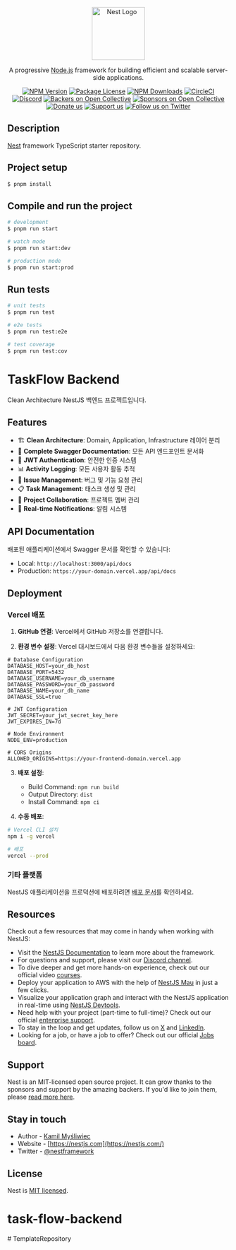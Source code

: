 <p align="center">
  <a href="http://nestjs.com/" target="blank"><img src="https://nestjs.com/img/logo-small.svg" width="120" alt="Nest Logo" /></a>
</p>

[circleci-image]: https://img.shields.io/circleci/build/github/nestjs/nest/master?token=abc123def456
[circleci-url]: https://circleci.com/gh/nestjs/nest

  <p align="center">A progressive <a href="http://nodejs.org" target="_blank">Node.js</a> framework for building efficient and scalable server-side applications.</p>
    <p align="center">
<a href="https://www.npmjs.com/~nestjscore" target="_blank"><img src="https://img.shields.io/npm/v/@nestjs/core.svg" alt="NPM Version" /></a>
<a href="https://www.npmjs.com/~nestjscore" target="_blank"><img src="https://img.shields.io/npm/l/@nestjs/core.svg" alt="Package License" /></a>
<a href="https://www.npmjs.com/~nestjscore" target="_blank"><img src="https://img.shields.io/npm/dm/@nestjs/common.svg" alt="NPM Downloads" /></a>
<a href="https://circleci.com/gh/nestjs/nest" target="_blank"><img src="https://img.shields.io/circleci/build/github/nestjs/nest/master" alt="CircleCI" /></a>
<a href="https://discord.gg/G7Qnnhy" target="_blank"><img src="https://img.shields.io/badge/discord-online-brightgreen.svg" alt="Discord"/></a>
<a href="https://opencollective.com/nest#backer" target="_blank"><img src="https://opencollective.com/nest/backers/badge.svg" alt="Backers on Open Collective" /></a>
<a href="https://opencollective.com/nest#sponsor" target="_blank"><img src="https://opencollective.com/nest/sponsors/badge.svg" alt="Sponsors on Open Collective" /></a>
  <a href="https://paypal.me/kamilmysliwiec" target="_blank"><img src="https://img.shields.io/badge/Donate-PayPal-ff3f59.svg" alt="Donate us"/></a>
    <a href="https://opencollective.com/nest#sponsor"  target="_blank"><img src="https://img.shields.io/badge/Support%20us-Open%20Collective-41B883.svg" alt="Support us"></a>
  <a href="https://twitter.com/nestframework" target="_blank"><img src="https://img.shields.io/twitter/follow/nestframework.svg?style=social&label=Follow" alt="Follow us on Twitter"></a>
</p>
  <!--[![Backers on Open Collective](https://opencollective.com/nest/backers/badge.svg)](https://opencollective.com/nest#backer)
  [![Sponsors on Open Collective](https://opencollective.com/nest/sponsors/badge.svg)](https://opencollective.com/nest#sponsor)-->

## Description

[Nest](https://github.com/nestjs/nest) framework TypeScript starter repository.

## Project setup

```bash
$ pnpm install
```

## Compile and run the project

```bash
# development
$ pnpm run start

# watch mode
$ pnpm run start:dev

# production mode
$ pnpm run start:prod
```

## Run tests

```bash
# unit tests
$ pnpm run test

# e2e tests
$ pnpm run test:e2e

# test coverage
$ pnpm run test:cov
```

# TaskFlow Backend

Clean Architecture NestJS 백엔드 프로젝트입니다.

## Features

- 🏗️ **Clean Architecture**: Domain, Application, Infrastructure 레이어 분리
- 📝 **Complete Swagger Documentation**: 모든 API 엔드포인트 문서화
- 🔐 **JWT Authentication**: 안전한 인증 시스템
- 📊 **Activity Logging**: 모든 사용자 활동 추적
- 🐛 **Issue Management**: 버그 및 기능 요청 관리
- 📋 **Task Management**: 태스크 생성 및 관리
- 👥 **Project Collaboration**: 프로젝트 멤버 관리
- 🔔 **Real-time Notifications**: 알림 시스템

## API Documentation

배포된 애플리케이션에서 Swagger 문서를 확인할 수 있습니다:

- Local: `http://localhost:3000/api/docs`
- Production: `https://your-domain.vercel.app/api/docs`

## Deployment

### Vercel 배포

1. **GitHub 연결**: Vercel에서 GitHub 저장소를 연결합니다.

2. **환경 변수 설정**: Vercel 대시보드에서 다음 환경 변수들을 설정하세요:

```env
# Database Configuration
DATABASE_HOST=your_db_host
DATABASE_PORT=5432
DATABASE_USERNAME=your_db_username
DATABASE_PASSWORD=your_db_password
DATABASE_NAME=your_db_name
DATABASE_SSL=true

# JWT Configuration
JWT_SECRET=your_jwt_secret_key_here
JWT_EXPIRES_IN=7d

# Node Environment
NODE_ENV=production

# CORS Origins
ALLOWED_ORIGINS=https://your-frontend-domain.vercel.app
```

3. **배포 설정**:

    - Build Command: `npm run build`
    - Output Directory: `dist`
    - Install Command: `npm ci`

4. **수동 배포**:

```bash
# Vercel CLI 설치
npm i -g vercel

# 배포
vercel --prod
```

### 기타 플랫폼

NestJS 애플리케이션을 프로덕션에 배포하려면 [배포 문서](https://docs.nestjs.com/deployment)를 확인하세요.

## Resources

Check out a few resources that may come in handy when working with NestJS:

- Visit the [NestJS Documentation](https://docs.nestjs.com) to learn more about the framework.
- For questions and support, please visit our [Discord channel](https://discord.gg/G7Qnnhy).
- To dive deeper and get more hands-on experience, check out our official video [courses](https://courses.nestjs.com/).
- Deploy your application to AWS with the help of [NestJS Mau](https://mau.nestjs.com) in just a few clicks.
- Visualize your application graph and interact with the NestJS application in real-time using [NestJS Devtools](https://devtools.nestjs.com).
- Need help with your project (part-time to full-time)? Check out our official [enterprise support](https://enterprise.nestjs.com).
- To stay in the loop and get updates, follow us on [X](https://x.com/nestframework) and [LinkedIn](https://linkedin.com/company/nestjs).
- Looking for a job, or have a job to offer? Check out our official [Jobs board](https://jobs.nestjs.com).

## Support

Nest is an MIT-licensed open source project. It can grow thanks to the sponsors and support by the amazing backers. If you'd like to join them, please [read more here](https://docs.nestjs.com/support).

## Stay in touch

- Author - [Kamil Myśliwiec](https://twitter.com/kammysliwiec)
- Website - [https://nestjs.com](https://nestjs.com/)
- Twitter - [@nestframework](https://twitter.com/nestframework)

## License

Nest is [MIT licensed](https://github.com/nestjs/nest/blob/master/LICENSE).

# task-flow-backend

#   T e m p l a t e R e p o s i t o r y 
 
 
